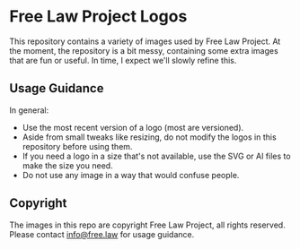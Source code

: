 # Free Law Project Logos

This repository contains a variety of images used by Free Law Project. At the
moment, the repository is a bit messy, containing some extra images that are
fun or useful. In time, I expect we'll slowly refine this.

## Usage Guidance

In general:

 - Use the most recent version of a logo (most are versioned).
 - Aside from small tweaks like resizing, do not modify the logos in this 
   repository before using them.
 - If you need a logo in a size that's not available, use the SVG or AI files
   to make the size you need.
 - Do not use any image in a way that would confuse people.


## Copyright

The images in this repo are copyright Free Law Project, all rights reserved.
Please contact info@free.law for usage guidance.
